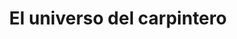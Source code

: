---
title: "El universo del carpintero"
url: /barcelona/el-universo-del-carpintero/
shop: Eisenwaren
---